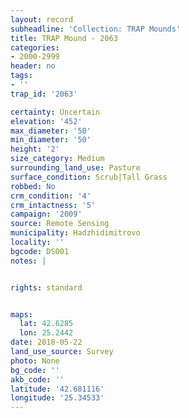 ```yaml
---
layout: record
subheadline: 'Collection: TRAP Mounds'
title: TRAP Mound - 2063
categories:
- 2000-2999
header: no
tags:
- ''
trap_id: '2063'

certainty: Uncertain
elevation: '452'
max_diameter: '50'
min_diameter: '50'
height: '2'
size_category: Medium
surrounding_land_use: Pasture
surface_condition: Scrub|Tall Grass
robbed: No
crm_condition: '4'
crm_intactness: '5'
campaign: '2009'
source: Remote Sensing
municipality: Hadzhidimitrovo
locality: ''
bgcode: DS001
notes: |


rights: standard


maps:
  lat: 42.6285
  lon: 25.2442
date: 2018-05-22
land_use_source: Survey
photo: None
bg_code: ''
akb_code: ''
latitude: '42.681116'
longitude: '25.34533'
---
```

